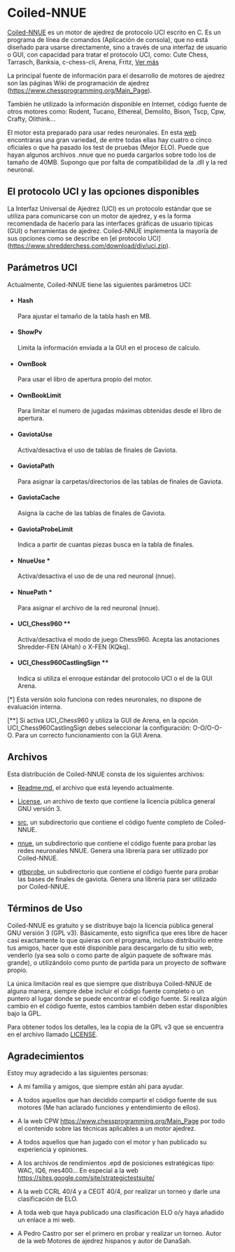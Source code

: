 # Coiled-NNUE

[Coiled-NNUE](https://www.oscargavira.es/?sec=Coiled_Informacion) es un motor de ajedrez de protocolo UCI escrito en C. Es un programa de línea de comandos (Aplicación de consola), que no está diseñado para usarse directamente, sino a través de una interfaz de usuario o GUI, con capacidad para tratar el protocolo UCI, como: Cute Chess, Tarrasch, Banksia, c-chess-cli, Arena, Fritz, [Ver más](https://www.chessprogramming.org/GUI#Chess_GUIs)

La principal fuente de información para el desarrollo de motores de ajedrez son las páginas Wiki de programación de ajedrez (https://www.chessprogramming.org/Main_Page).

También he utilizado la información disponible en Internet, código fuente de otros motores como: Rodent, Tucano, Ethereal, Demolito, Bison, Tscp, Cpw, Crafty, Olithink...

El motor esta preparado para usar redes neuronales.
En esta [web](https://tests.stockfishchess.org/nns) encontraras una gran variedad, de entre todas ellas hay cuatro o cinco oficiales o que ha pasado los test de pruebas (Mejor ELO).
Puede que hayan algunos archivos .nnue que no pueda cargarlos sobre todo los de tamaño de 40MB. Supongo que por falta de compatibilidad de la .dll y la red neuronal.



## El protocolo UCI y las opciones disponibles

La Interfaz Universal de Ajedrez (UCI) es un protocolo estándar que se utiliza para comunicarse con
un motor de ajedrez, y es la forma recomendada de hacerlo para las interfaces gráficas de usuario típicas
(GUI) o herramientas de ajedrez. Coiled-NNUE implementa la mayoría de sus opciones como se describe
en [el protocolo UCI] (https://www.shredderchess.com/download/div/uci.zip). 



## Parámetros UCI

Actualmente, Coiled-NNUE tiene las siguientes parámetros UCI:

  * #### Hash
    Para ajustar el tamaño de la tabla hash en MB.

  * #### ShowPv
    Limita la información enviada a la GUI en el proceso de calculo.

  * #### OwnBook
    Para usar el libro de apertura propio del motor.

  * #### OwnBookLimit
    Para limitar el numero de jugadas máximas obtenidas desde el libro de apertura.

  * #### GaviotaUse
    Activa/desactiva el uso de tablas de finales de Gaviota.

  * #### GaviotaPath
    Para asignar la carpetas/directorios de las tablas de finales de Gaviota.

  * #### GaviotaCache
    Asigna la cache de las tablas de finales de Gaviota.

  * #### GaviotaProbeLimit
    Indica a partir de cuantas piezas busca en la tabla de finales.

  * #### NnueUse *
    Activa/desactiva el uso de de una red neuronal (nnue).

  * #### NnuePath *
    Para asignar el archivo de la red neuronal (nnue).

  * #### UCI_Chess960 **
    Activa/desactiva el modo de juego Chess960. Acepta las anotaciones Shredder-FEN (AHah) o X-FEN (KQkq).

  * #### UCI_Chess960CastlingSign **
    Indica si utiliza el enroque estándar del protocolo UCI o el de la GUI Arena.


  [*] Esta versión solo funciona con redes neuronales, no dispone de evaluación interna.
  
  [**] Si activa UCI_Chess960 y utiliza la GUI de Arena, en la opción UCI_Chess960CastlingSign debes seleccionar la configuración: O-O/O-O-O. Para un correcto funcionamiento con la GUI Arena.

	

## Archivos

Esta distribución de Coiled-NNUE consta de los siguientes archivos:

   * [Readme.md](https://github.com/Oscar-Gavira/Coiled-NNUE/blob/main/README.md), el archivo que está leyendo actualmente.

   * [License](https://github.com/Oscar-Gavira/Coiled-NNUE/blob/main/LICENSE), un archivo de texto que contiene la licencia pública general GNU versión 3.

   * [src](https://github.com/Oscar-Gavira/Coiled-NNUE/tree/main/src), un subdirectorio que contiene el código fuente completo de Coiled-NNUE. 
	 
   * [nnue](https://github.com/Oscar-Gavira/Coiled-NNUE/tree/main/nnue), un subdirectorio que contiene el código fuente para probar las redes neuronales NNUE. Genera una librería para ser utilizado por Coiled-NNUE.
	 
   * [gtbprobe](https://github.com/Oscar-Gavira/Coiled-NNUE/tree/main/gtbprobe), un subdirectorio que contiene el código fuente para probar las bases de finales de gaviota. Genera una librería para ser utilizado por Coiled-NNUE.
   


## Términos de Uso

Coiled-NNUE es gratuito y se distribuye bajo la licencia pública general GNU versión 3 (GPL v3). Básicamente, esto significa que eres libre de hacer casi exactamente lo que quieras con el programa, incluso distribuirlo entre tus amigos, hacer que esté disponible para descargarlo de tu sitio web, venderlo (ya sea solo o como parte de algún paquete de software más grande), o utilizándolo como punto de partida para un proyecto de software propio.

La única limitación real es que siempre que distribuya Coiled-NNUE de alguna manera, siempre debe incluir el código fuente completo o un puntero al lugar donde se puede encontrar el código fuente. Si realiza algún cambio en el código fuente, estos cambios también deben estar disponibles bajo la GPL.

Para obtener todos los detalles, lea la copia de la GPL v3 que se encuentra en el archivo llamado [LICENSE](https://github.com/Oscar-Gavira/Coiled-NNUE/blob/main/LICENSE). 



## Agradecimientos

Estoy muy agradecido a las siguientes personas:

- A mi familia y amigos, que siempre están ahí para ayudar.

- A todos aquellos que han decidido compartir el código fuente de sus motores (Me han aclarado funciones y entendimiento de ellos).

- A la web CPW https://www.chessprogramming.org/Main_Page por todo el contenido sobre las técnicas aplicables a un motor ajedrez.

- A todos aquellos que han jugado con el motor y han publicado su experiencia y opiniones.

- A los archivos de rendimientos .epd de posiciones estratégicas tipo: WAC, IQ6, mes400... En especial a la web https://sites.google.com/site/strategictestsuite/

- A la web CCRL 40/4 y a CEGT 40/4, por realizar un torneo y darle una clasificación de ELO.

- A toda web que haya publicado una clasificación ELO o/y haya añadido un enlace a mi web.

- A Pedro Castro por ser el primero en probar y realizar un torneo. Autor de la web Motores de ajedrez hispanos y autor de DanaSah.

